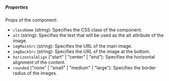 ##### Properties

Props of the component:

- `className` (string): Specifies the CSS class of the component.
- `alt` (string): Specifies the text that will be used as the alt attribute of the image.
- `imgMainSrc` (string): Specifies the URL of the main image.
- `imgBackSrc` (string): Specifies the URL of the image at the bottom.
- `horizontalAlign` ("start" | "center" | "end"): Specifies the horizontal alignment of the content.
- `rounded` ("none" | "small" | "medium" | "large"): Specifies the border radius of the images.
